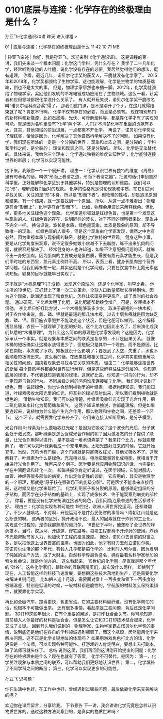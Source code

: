 # 0101底层与连接：化学存在的终极理由是什么？


孙亚飞·化学通识30讲
昨天
进入课程 >

01 | 底层与连接：化学存在的终极理由是什么
11:42 10.71 MB

| 孙亚飞亲述 |
你好，我是孙亚飞，欢迎来到《化学通识课》。
这是课程的第一讲，我们先来谈一个根本问题：化学这门学科，凭什么存在？
我学了二十几年化学，经常听到身边的人吐槽，说化学没有存在的必要。我居然觉得他们的想法，挺有道理。
你看，最近几年，诺贝尔化学奖的获奖人，干脆就没有化学家了。
2015年和2018年，化学奖都颁给了生物学家。这也能理解，化学是生物学的物质基础嘛，倒也不是太大的事。
但是，物理学家居然也来插一脚。2017年，化学奖就颁给了物理学家，奖励他们发明的冷冻电镜成功应用在了生物领域。这么一看，获奖者和应用领域都跟化学没什么关系了。
有人就开玩笑说，诺贝尔化学奖干脆改名叫“诺贝尔理科综合奖”得了。
那我们这门课，是不是刚开了个头，在这儿就得结束就了呢？肯定不行啊。
化学不仅有存在的必要，而且是必须有。
现在特别热门的新材料和新能源，比如石墨烯、光伏、可降解塑料等，都是靠化学才有了实现的可能。就是因为名称里没有“化学”两个字，人们才不清楚化学在里面的贡献有多大。其实，其他领域的前沿进展，一点都离不开化学。
再说了，诺贝尔化学奖成了理综奖，恰恰是因为，化学解决了其他自然科学解决不了的问题。
如果没有化学，我们现在所处的一定是一个分裂的世界：
现象和本质之间，是分裂的；
学科和学科之间，是分裂的；
理论和现实之间，还是分裂的。 
所以，化学是无法替代的。具体来说，我给你三个理由：
化学通过独特的维度认知世界；
化学能够连接世界的断层；
化学可以实现可能性。

接下来，我跟你一个一个展开讲。
理由一：化学认识世界有独特的维度
《周易》里有句著名的话，叫做“形而上者谓之道，形而下者谓之器”。把这句话引申到自然科学里，正好能解释化学区别于其他学科，特别是物理的认知维度。
我们可以把“形”，理解成我们面对的现象。
化学的性格就是讨论现象和本质，在它们之间寻找关联，关注的是“形”本身，所以是“形而下者”。但物理的性格，却是追求原因和结果，有一个结果，就一定要找到一个原因。
所以，从这一点不难看出：物理更符合“形而上”，化学更符合“形而下”。
比如，物理会用波长来解释绿色。但化学，更多地关注绿色这个现象。
化学家道尔顿就是红绿色盲，也是第一个发现这种现象的人。红绿色盲的存在，说明同样的波长，对于不同的观察者来说，现象并不完全一样。
换句话说，波长是本质，绿色是现象，本质是现象的原因，却不导致唯一的现象。
红绿色盲的人很多，但是这个现象由化学家发现，偶然之中也有必然。因为重视本质与现象间的联系，就是化学独特的世界观。
健身这种小事，要是从化学角度来观察，说不定很多姑娘小伙减不下去脂肪，练不出来肌肉的问题，就很容易解决了。
经常健身的人也许知道，如果不注意配餐问题的话，就练不出一身好肌肉。因为肌肉的主要成分是蛋白质，需要有氮元素才能生长，但是我们平时吃的东西里，氮元素比例并不高。
所以，表面上看，健身长肌肉是个营养学问题，但我们再多想一层，其实这就是个化学问题。只要在饮食中补上氮元素这块短板，健身的目标就能早日实现了。

这不就是“木桶原理”吗？没错，发现这个原理的，还是个化学家，叫李比希。
他生活的19世纪，正好赶上了第一次工业革命，全球人口数量都增长得特别快。因为这个现象，欧洲还出现了粮食危机。怎样让农田变得更高产，成了当时的社会难题。
通过研究，李比希发明了化肥，说化肥能帮助粮食增产。可是，农民根本不信他。
李比希只好打比方说，一个木桶能够装多少水，取决于最短的一块木板。对于农作物来说，氮、磷、钾就是最短的那几块木板，过去土壤贫瘠就是因为缺乏氮、磷、钾。盲目施农家肥并不能改变这个状况，但是化肥可以做到。
这个解释浅显易懂，农民一下就理解了化肥的好处。这个比方也因此出名了，后来演化成我们熟悉的“木桶原理”。
为什么这么简单的原理是化学家发现的？这是因为，化学家承认一个事实，就是现象与本质之间的联系是复杂的，不只是因果关系。
就像木桶的短板确实让这桶水装得更少了，但短板只是其中一个理由，而不是原因。比如在南极，水冻成了冰块，短板就没什么影响了；要是到了太空，失重了，水也不会顺着短板流出来。
这么看的话，在因果性和相关性之间，化学其实更侧重解决相关性的问题，围绕着现象去寻找与它关联的本质。
理由二：化学能够连接世界的断层
每个自然学科都会对世界进行解释，但是这些解释往往是分层的。
你知道底层的规律，不代表就知道表层的规律。这就好比说，你知道一只鸟的行为，却不一定知道鸟群的行为。
不同层级之间的鸿沟谁来连接呢？化学。
我们刚才说到了绿色，而一说起绿色，你也许会想到植物里的叶绿素。
根据物理知识，我们能知道，叶绿素吸收太阳光里的红光，将互补的绿光反射出来，所以我们看到植物就是绿色的。
借助生物知识，我们可以搞清楚，叶绿素吸收红光实现了光合作用，把二氧化碳和水转化为葡萄糖和氧气。
这两个知识单独说，你都能理解。但是如果要连起来，说植物为什么能产生光合作用，那么物理和生物之间，还差着一个环节。
这个环节，就需要靠化学来补齐了。它用来连接认知断层的，是分子模型。

光合作用
叶绿素为什么要吸收红光呢？是因为它吸收了这个波长的光后，分子就会处于激发态。那叶绿素是怎么促成光合作用的呢？因为激发态的分子提供了能量，让光合作用得以进行。
是不是被一堆术语弄蒙了？我来打个比方，你就能理解了。
我们可以把叶绿素看成一个充电电池。太阳光照射过来的时候，它就开始充电。当然，充电也有门槛，这个门槛就是只能吸收红光，其他光吸收不了。这就解释了，叶绿素为什么是绿色。充完电以后，电池把能量转化成电能，就相当于开始进行光合作用了。
我再来举个例子。医学要是想应用物理知识的话，也需要化学在中间翻译和转化一次。
核磁共振你肯定听说过，在医学领域，它能对肌肉、血管、神经等很多部位的病变，作出定位定性的诊断。
它应用的，其实是物理学的一个原理，那就是“原子核在强磁场下的能级分裂”。可是医学不能拿来直接用啊，这时候又是化学来帮忙了。
化学利用原子核分裂的原理，能够确定组织的分子结构。而医学在分子结构的基础上，实现了成像技术，终于能观察到病变的部位了。
你看，要是没有化学来扮演连接者的角色，我们可能连最普通的生活都过不好。
理由三：化学能实现各种可能性
19世纪，欧洲人满世界挖运河，还都赚翻了。不少人就嘀咕，不对啊，开挖运河不是件劳民伤财的事情吗？隋朝江山就是这么断送的呀。
这两者的区别，抛开政治不说，最大的因素就在于炸药的工业化。实现这个过程的，是你我都熟悉的诺贝尔。
19世纪下半叶，他垄断了全世界的炸药技术。当时，挖运河、开隧道、修铁路等，每项工程都离不开炸药的使用。炸药不光能帮助节省人力，也加快了工程的推进速度。
据说，诺贝尔去世前的财富之多，足以把他送上世界首富的宝座。也因为如此，他才有财力去创立诺贝尔奖。
在诺贝尔生活的那个年代，有钱人几乎都是搞化学的。比利时人索尔维，因为发明了纯碱的生产方法，成了大财主。自然科学界最负盛名，拥有最著名科学家参加的索尔维会议，就是他创办的。
这么看起来， 19世纪的化学圈，简直就是那个年代的“硅谷”。这些化学家们，跟硅谷的互联网精英们，其实没什么两样。
即使到了现在，人工智能这样的科技飞速发展，要想把这些技术落地到生产，还是需要化学来解决关键问题。
比如把人送上月球，需要面对零上一百多度和零下一百多度的极端温差，特别是低温的时候，一般材料都是脆性的，宇航服的材料怎么保持柔韧性，就要靠化学实现。

再比如全碳汽车，跑得更快，也更省油。它的主要材料碳纤维，没有化学帮忙的话，也根本不可能做出来。
还有很多事情，看起来是工程问题，背后还是化学问题。
3D打印这些年很火，它有个重要的用途，是打印钛合金关节。你可能知道，目前植入人体最好的材料是钛合金，但是怎么让它和3D打印技术结合起来，化学又成了关键。
回到开头我们说到的，物理学家、生物学家霸占诺贝尔化学奖的事情，说到底还是他们在各自的学科领域遇到瓶颈了，而这个瓶颈，居然能用化学来解决问题。这不正是化学关键地位的体现吗？
如果用游戏角色打比方的话，化学更像是一个法师，可以实现各种可能性。打游戏的人肯定明白，要想出去打副本，缺了法师可就头疼了。
总结
说到这里，我们再回到这讲刚开始提出的问题：化学存在的终极理由是什么？现在也就有了答案。
化学不可替代，是因为：
第一，化学关注现象与本质之间的联系，可以帮助我们更好地认识世界；
第二，化学填补了不同学科之间的断层；
第三，化学可以实现更多的可能性。

孙亚飞
思考题：

你在生活中也好，在工作中也好，曾经遇到过哪些问题，最后依靠化学来完美解决的呢？

欢迎你在课后留言，分享给我。
下节预告
下一讲，我会讲讲化学究竟是怎样认识物质世界的。通过这种方法观察到的，是真实的物质世界吗？